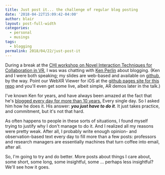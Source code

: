 ```yaml
---
title: Just post it... the challenge of regular blog posting
date: '2018-04-22T15:09:42-04:00'
author: blair
layout: post-full-width
categories:
  - personal
  - musings
tags:
  - blogging
permalink: 2018/04/22/just-post-it
---
```

During a break at the [CHI workshop on Novel Interaction Techniques for Collaboration in VR](https://virtualreality-chi2018.media.mit.edu/), I was was chatting with [Ken Perlin](http://www.kenperlin.com/) about blogging. (Ken and I were both speaking;  my slides are web-based and available on [github](https://github.com/blairmacintyre/chi-arvr-workshop-2018/), by the way. Point our WebXR Viewer for iOS at the [github pages site for this repo](https://blairmacintyre.github.io/chi-arvr-workshop-2018/#/) and you'll even get some live, albeit simple, AR demos later in the talk.)

I've known Ken for years, and have always been amazed at the fact that he's [blogged every day for more than 10 years.](http://blog.kenperlin.com/)  Every single day.  So I asked him how he does it.  His answer: _**you just have to do it**_.  It just takes practice, and commitment, but it's not that hard.  

As often happens to people in these sorts of situations, I found myself trying to justify why I don't manage to do it. And I realized all my reasons were pretty weak. After all, I probably write enough opinion- and observation-based text every day to fill more than a few posts:  professors and research managers are essentially machines that turn coffee into email, after all.

So, I'm going to try and do better.  More posts about things I care about, some short, some long, some insightful, some ... perhaps less insightful?  We'll see how it goes.
